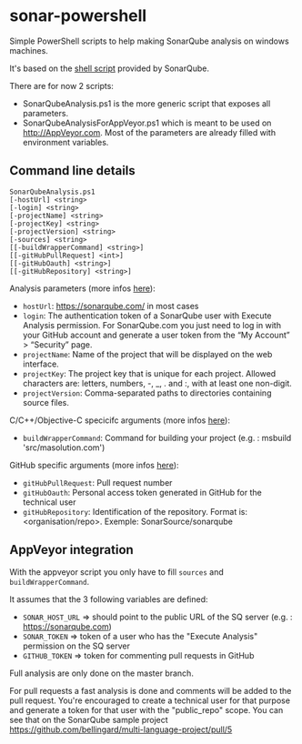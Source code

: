 # sonar-powershell
Simple PowerShell scripts to help making SonarQube analysis on windows machines.

It's based on the [shell script](https://github.com/bellingard/multi-language-project/blob/master/runSonarQubeAnalysis.sh) provided by SonarQube.

There are for now 2 scripts:
- SonarQubeAnalysis.ps1 is the more generic script that exposes all parameters.
- SonarQubeAnalysisForAppVeyor.ps1 which is meant to be used on http://AppVeyor.com. Most of the parameters are already filled with environment variables.

## Command line details
```
SonarQubeAnalysis.ps1 
[-hostUrl] <string>
[-login] <string>
[-projectName] <string>
[-projectKey] <string>
[-projectVersion] <string>
[-sources] <string>
[[-buildWrapperCommand] <string>]
[[-gitHubPullRequest] <int>]
[[-gitHubOauth] <string>]
[[-gitHubRepository] <string>]
```

Analysis parameters (more infos [here](http://docs.sonarqube.org/display/SONAR/Analysis+Parameters)):
- `hostUrl`: https://sonarqube.com/ in most cases
- `login`: The authentication token of a SonarQube user with Execute Analysis permission. For SonarQube.com you just need to log in with your GitHub account and generate a user token from the “My Account” > “Security” page.
- `projectName`: Name of the project that will be displayed on the web interface.
- `projectKey`: The project key that is unique for each project. Allowed characters are: letters, numbers, -, _, . and :, with at least one non-digit.
- `projectVersion`: Comma-separated paths to directories containing source files.

C/C++/Objective-C specicifc arguments (more infos [here](http://docs.sonarqube.org/pages/viewpage.action?pageId=3080359)):
- `buildWrapperCommand`: Command for building your project (e.g. : msbuild 'src/masolution.com')

GitHub specific arguments (more infos [here](http://docs.sonarqube.org/display/PLUG/GitHub+Plugin)):
- `gitHubPullRequest`: Pull request number
- `gitHubOauth`: Personal access token generated in GitHub for the technical user
- `gitHubRepository`: Identification of the repository. Format is: <organisation/repo>. Exemple: SonarSource/sonarqube

## AppVeyor integration
With the appveyor script you only have to fill `sources` and `buildWrapperCommand`.

It assumes that the 3 following variables are defined:
- `SONAR_HOST_URL` => should point to the public URL of the SQ server (e.g. : https://sonarqube.com)
- `SONAR_TOKEN` => token of a user who has the "Execute Analysis" permission on the SQ server
- `GITHUB_TOKEN` => token for commenting pull requests in GitHub

Full analysis are only done on the master branch.

For pull requests a fast analysis is done and comments will be added to the pull request. You're encouraged to create a technical user for that purpose and generate a token for that user with the "public_repo" scope. You can see that on the SonarQube sample project https://github.com/bellingard/multi-language-project/pull/5

